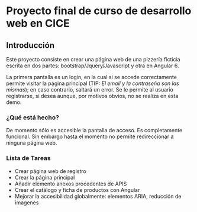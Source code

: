 # Proyecto final de curso de desarrollo web en CICE

## Introducción

Este proyecto consiste en crear una página web de una pizzería ficticia escrita en dos partes: bootstrap/Jquery/Javascript y otra en Angular 6. 

La primera pantalla es un login, en la cual si se accede correctamente permite visitar la página principal (TIP: *El email y la contraseña son las mismas*); en caso contrario, saltará un error. Se le permite al usuario registrarse, si desea aunque, por motivos obvios, no se realiza en esta demo.

### ¿Qué está hecho?

De momento sólo es accesible la pantalla de acceso. Es completamente funcional. Sin embargo hasta el momento no permite redireccionar a ninguna página web.

### Lista de Tareas

- Crear página web de registro
- Crear la página principal
- Añadir elemento anexos procedentes de APIS
- Crear el catálogo y ficha de productos con Angular
- Mejorar la accesibilidad globalmente: elementos ARIA, reducción de imagenes
